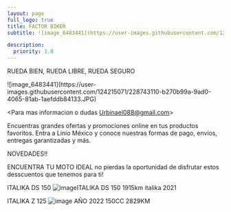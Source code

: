```yaml
---
layout: page
full_logo: true
title: FACTOR BIKER
subtitle: ![image_6483441](https://user-images.githubusercontent.com/124215071/228742028-1d1122a0-e237-40f4-8592-805ff4c64b4e.JPG)

description:
  priority: 1.0
---
```

<p class="describe-text">RUEDA BIEN, RUEDA LIBRE, RUEDA SEGURO</p>
![image_6483441](https://user-images.githubusercontent.com/124215071/228743110-b270b99a-9ad0-4065-81ab-1aefddb84133.JPG)



<Para mas informacion o dudas Urbinael088@gmail.com>


Encuentras grandes ofertas y promociones online en tus productos favoritos. Entra a Linio México y conoce nuestras formas de pago, envíos, entregas garantizadas y más.



NOVEDADES!!

ENCUENTRA TU MOTO IDEAL   no pierdas la oportunidad de disfrutar estos desscuentos que tenemos para ti!

ITALIKA DS 150
![image](https://user-images.githubusercontent.com/124215071/228740770-9f6b95f4-b620-480f-80bb-d27234b04970.png)ITALIKA DS 150 1915km  italika 2021


ITALIKA Z 125
![image](https://user-images.githubusercontent.com/124215071/228741305-e61bd5a9-9000-4af6-a24a-4bb4b96b2127.png)
AÑO 2022                       150CC                                2829KM
<br>
<br>
<br>
<br>
<br>
<br>
